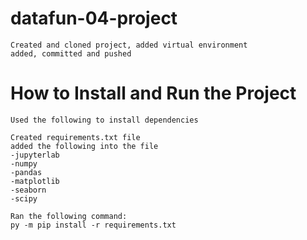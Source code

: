 # datafun-04-project

```
Created and cloned project, added virtual environment
added, committed and pushed
```

# How to Install and Run the Project
```
Used the following to install dependencies

Created requirements.txt file
added the following into the file
-jupyterlab 
-numpy 
-pandas
-matplotlib 
-seaborn 
-scipy

Ran the following command:
py -m pip install -r requirements.txt
```

